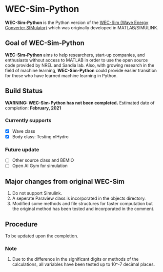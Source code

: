 # WEC-Sim-Python
**WEC-Sim-Python** is the Python version of the [WEC-Sim (Wave Energy Converter SIMulator)](https://github.com/WEC-Sim/WEC-Sim.git) which was originally developed in MATLAB/SIMULINK. 

## Goal of WEC-Sim-Python
**WEC-Sim-Python** aims to help researchers, start-up companies, and enthusiasts without access to MATLAB in order to use the open source code provided by NREL and Sandia lab. Also, with growing research in the field of machine learning, **WEC-Sim-Python** could provide easier transition for those who have learned machine learning in Python.

## Build Status
**WARNING: WEC-Sim-Python has not been completed.** Estimated date of completion: **February, 2021**
### Currently supports
- [x] Wave class
- [x] Body class: Testing nlHydro
### Future update
- [ ] Other source class and BEMIO 
- [ ] Open AI Gym for simulation

## Major changes from original WEC-Sim
1. Do not support Simulink.
2. A seperate Paraview class is incorporated in the objects directory.
3. Modified some methods and file structures for faster computation but the original method has been tested and incorporated in the comment.

## Procedure
To be updated upon the completion.

### Note
1. Due to the difference in the significant digits or methods of the calculations, all variables have been tested up to 10^-7 decimal places.
